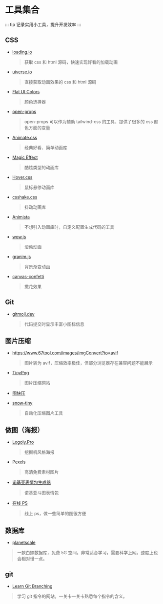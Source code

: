 # 工具集合

::: tip
记录实用小工具，提升开发效率
:::

## CSS

- [loading.io](https://loading.io/css/)

  > 获取 css 和 html 源码，快速实现好看的加载动画

- [uiverse.io](https://uiverse.io/AqFox/young-dragon-29)

  > 直接获取动画效果的 css 和 html 源码

- [Flat UI Colors](https://flatuicolors.com/palette/defo)

  > 颜色选择器

- [open-props](https://open-props.style/)

  > open-props 可以作为辅助 tailwind-css 的工具，提供了很多的 css 颜色方面的变量

- [Animate.css](https://animate.style/)

  > 经典好看、简单动画库

- [Magic Effect](https://www.minimamente.com/project/magic/)

  > 酷炫类型的动画库

- [Hover.css](https://ianlunn.github.io/Hover/)

  > 鼠标悬停动画库

- [csshake.css](http://elrumordelaluz.github.io/csshake/)

  > 抖动动画库

- [Animista](https://animista.net/)

  > 不想引入动画库时，自定义配置生成代码的工具

- [wow.js](https://mattboldt.com/demos/typed-js/)

  > 滚动动画

- [granim.js](https://sarcadass.github.io/granim.js/)

  > 背景渐变动画

- [canvas-confetti](https://www.kirilv.com/canvas-confetti/)

  > 撒花效果

## Git

- [gitmoji.dev](https://gitmoji.dev/)

  > 代码提交时显示丰富小图标信息

## 图片压缩

- https://www.67tool.com/images/imgConvert?to=avif

  > 图片转为 avif，压缩效率极佳，但部分浏览器存在兼容问题不能展示

- [TinyPng](https://tinypng.com/)

  > 图片压缩网站

- [图快压](https://www.tukuaiya.com/)

- [snow-tiny](https://www.npmjs.com/package/snow-tiny)

  > 自动化压缩图片工具

## 做图（海报）

- [Logoly.Pro](https://www.logoly.pro/)

  > 挖掘机风格海报

- [Pexels](https://www.pexels.com/zh-cn/)

  > 高清免费素材图片

- [诺基亚表情包生成器](http://www.jimmyxuexue.top:667/Nokia/)

  > 诺基亚斗图表情包

- [在线 PS](https://ps.gaoding.com/#/)

  > 线上 ps，做一些简单的图很方便

## 数据库

- [planetscale](https://app.planetscale.com/)

> 一款白嫖数据库，免费 5G 空间。非常适合学习，需要科学上网。速度上也会相对慢一点。

## git

- [Learn Git Branching](https://learngitbranching.js.org/?locale=zh_CN)

> 学习 git 指令的网站。一关卡一关卡熟悉每个指令的含义。
